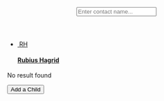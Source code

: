 <div class="dropdown-menu widget_select_menu">
    <header class="widget_select_header">
        <div class="select_menu_search">
            <span class="search_icon">
                <svg class="cust_icon" viewBox="0 0 22 22" xmlns="http://www.w3.org/2000/svg">
                <g transform="translate(1 1)" fill="none" fill-rule="evenodd">
                    <path d="M15.364 2.636A9 9 0 1 1 2.636 15.363 9 9 0 0 1 15.364 2.636zM20 20l-5-5"></path>
                </g>
                </svg>
            </span>
            <input class="form-control prefixed_input" placeholder="Enter contact name..." title="Enter contact name...">
        </div>
    </header>
    <!-- Toggle the class "is_empty" when the list is empty -->
    <div class="widget_select_body ">
        <ul class="search_result_list">
            <li class="search_result_item">
                <a href="" class="result_item_wrapper active">
                    <div class="user_profile_details">
                        <div class="user_info_avi">
                            <img src="../img/" alt="">
                            <span class="default_avi">RH</span>
                        </div>
                        <div class="user_info">
                            <h4 class="title text_clipped font-bold">Rubius Hagrid</h4>
                        </div>
                    </div>
                </a>
            </li>
        </ul>
        <div class="search_result_empty">
            <p>No result found</p>
        </div>
    </div>
    <footer class="widget_select_footer">
        <button type="button" class="widgetSelectCTA" data-target="#new_child" data-toggle="modal">Add a Child</b>
    </footer>
</div>